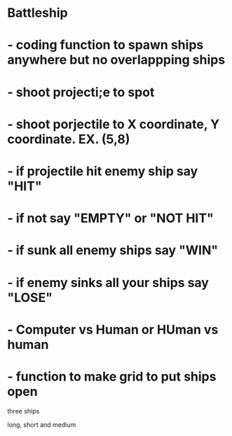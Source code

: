 # Battleship 
# - coding function to spawn ships anywhere but no overlappping ships
# - shoot projecti;e to spot
# - shoot porjectile to X coordinate, Y coordinate. EX.  (5,8)
# - if projectile hit enemy ship say "HIT"
# - if not say "EMPTY" or "NOT HIT"
# - if sunk all enemy ships say "WIN"
# - if enemy sinks all your ships say "LOSE"
# - Computer vs Human or HUman vs human
# - function to make grid to put ships open



three ships 

long, short and medium 


